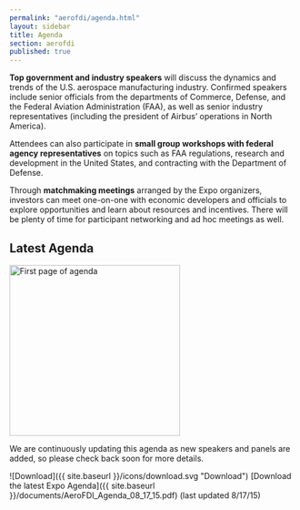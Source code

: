 ```yaml
---
permalink: "aerofdi/agenda.html"
layout: sidebar
title: Agenda
section: aerofdi
published: true
---
```


**Top government and industry speakers** will discuss the dynamics and trends of the U.S. aerospace manufacturing industry. Confirmed speakers include senior officials from the departments of Commerce, Defense, and the Federal Aviation Administration (FAA), as well as senior industry representatives (including the president of Airbus’ operations in North America).

Attendees can also participate in **small group workshops with federal agency representatives** on topics such as FAA regulations, research and development in the United States, and contracting with the Department of Defense.

Through **matchmaking meetings** arranged by the Expo organizers, investors can meet one-on-one with economic developers and officials to explore opportunities and learn about resources and incentives. There will be plenty of time for participant networking and ad hoc meetings as well.

## Latest Agenda

<span class="imgleft"><a href="{{ site.baseurl }}/documents/AeroFDI_Agenda_08_17_15.pdf"><img src="{{ site.baseurl }}/documents/AeroFDI_Agenda_08_17_15_Page_1.jpg" alt="First page of agenda" height="300"></a></span>

We are continuously updating this agenda as new speakers and panels are added, so please check back soon for more details.

![Download]({{ site.baseurl }}/icons/download.svg "Download") [Download the latest Expo Agenda]({{ site.baseurl }}/documents/AeroFDI_Agenda_08_17_15.pdf) (last updated 8/17/15)


